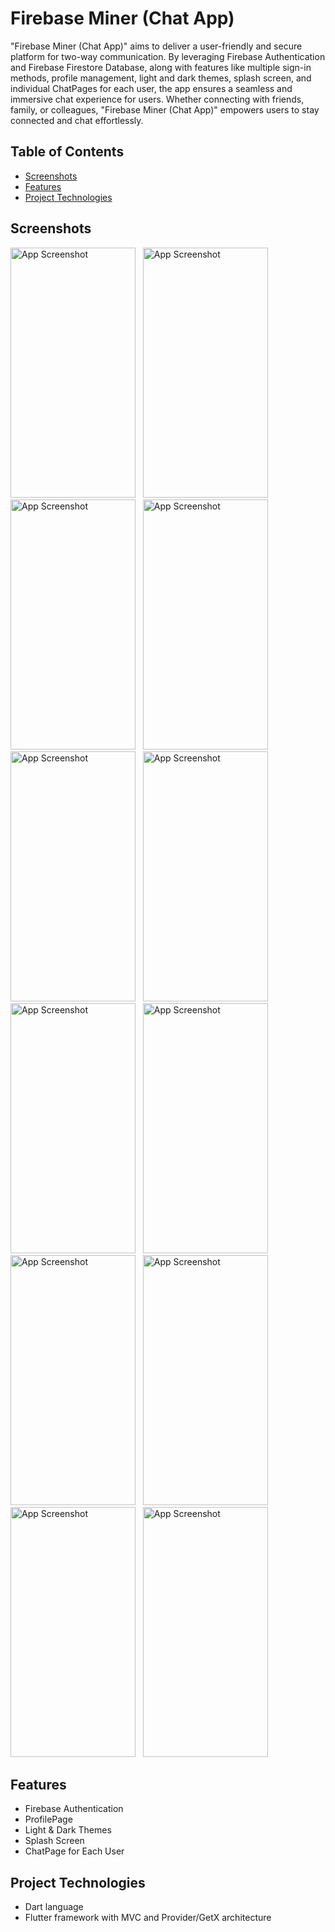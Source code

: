 # Firebase Miner (Chat App)

 "Firebase Miner (Chat App)" aims to deliver a user-friendly and secure platform for two-way
 communication. By leveraging Firebase Authentication and Firebase Firestore Database, along
 with features like multiple sign-in methods, profile management, light and dark themes, splash
 screen, and individual ChatPages for each user, the app ensures a seamless and immersive chat
 experience for users. Whether connecting with friends, family, or colleagues, "Firebase Miner
 (Chat App)" empowers users to stay connected and chat effortlessly.

## Table of Contents
- [Screenshots](#screenshots)
- [Features](#features)
- [Project Technologies](#project-technologies)

## Screenshots
<img src="https://github.com/user-attachments/assets/76f4e0c3-1ccb-43c8-8242-595ee0bce2cf" alt="App Screenshot" width="200" height="400"/> &#160;
<img src="https://github.com/user-attachments/assets/ddd1df5f-1da9-4898-b71b-0389c23971e8" alt="App Screenshot" width="200" height="400"/> &#160;
<img src="https://github.com/user-attachments/assets/0c686ceb-9b3a-493e-94aa-dddbcce1939b" alt="App Screenshot" width="200" height="400"/> &#160;
<img src="https://github.com/user-attachments/assets/8bd6cda3-0d22-42e2-a298-77c230273385" alt="App Screenshot" width="200" height="400"/> &#160;
<img src="https://github.com/user-attachments/assets/95a708f5-77bc-475a-8a34-0079cbf3d126" alt="App Screenshot" width="200" height="400"/> &#160;
<img src="https://github.com/user-attachments/assets/3cdbd68e-e602-4d11-96bd-366a8b8216b8" alt="App Screenshot" width="200" height="400"/> &#160;
<img src="https://github.com/user-attachments/assets/b60ed28d-ecbd-466c-8465-3f78e0b888c5" alt="App Screenshot" width="200" height="400"/> &#160;
<img src="https://github.com/user-attachments/assets/d5405ca7-5b50-456d-885e-87d73edafcd1" alt="App Screenshot" width="200" height="400"/> &#160;
<img src="https://github.com/user-attachments/assets/492f0666-4945-4eef-a7c9-05da9d05a218" alt="App Screenshot" width="200" height="400"/> &#160;
<img src="https://github.com/user-attachments/assets/e1bf22ec-f7bf-4ff1-b8aa-10a2d998f98b" alt="App Screenshot" width="200" height="400"/> &#160;
<img src="https://github.com/user-attachments/assets/4ad5b798-24cc-4ecd-b44f-57c27a6d1cbe" alt="App Screenshot" width="200" height="400"/> &#160;
<img src="https://github.com/user-attachments/assets/f27b4bc4-8248-41d5-a82c-fc3e55faedfd" alt="App Screenshot" width="200" height="400"/> &#160;



## Features
- Firebase Authentication
- ProfilePage
- Light & Dark Themes
- Splash Screen
- ChatPage for Each User
  
## Project Technologies
 - Dart language
 - Flutter framework with MVC and Provider/GetX architecture
